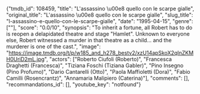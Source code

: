 {"tmdb_id": 108459, "title": "L'assassino \u00e8 quello con le scarpe gialle", "original_title": "L'assassino \u00e8 quello con le scarpe gialle", "slug_title": "l-assassino-e-quello-con-le-scarpe-gialle", "date": "1995-04-15", "genre": [""], "score": "0.0/10", "synopsis": "To inherit a fortune, all Robert has to do is reopen a delapidated theatre and stage \"Hamlet\". Unknown to everyone else, Robert witnessed a murder in that theatre as a child... and the murderer is one of the cast.", "image": "https://image.tmdb.org/t/p/w185_and_h278_bestv2/xzU14apSkoX2qInZKMH0UriD2mL.jpg", "actors": ["Roberto Ciufoli (Roberto)", "Francesca Draghetti (Francesca)", "Tiziana Foschi (Tiziana Gabler)", "Pino Insegno (Pino Profumo)", "Dario Cantarelli (Otto)", "Paola Maffioletti (Dora)", "Fabio Camilli (Rosencrantz)", "Annamaria Malipiero (Caterina)"], "comments": [], "recommandations_id": [], "youtube_key": "notfound"}